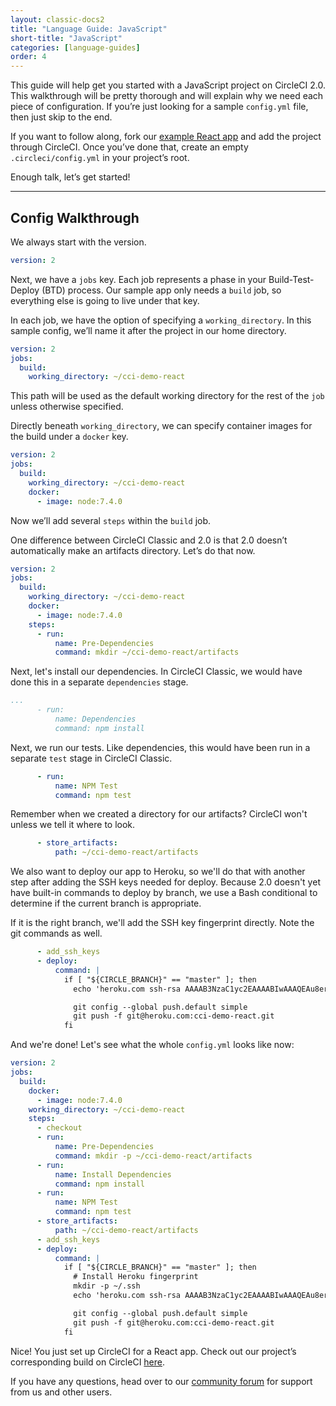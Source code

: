 ```yaml
---
layout: classic-docs2
title: "Language Guide: JavaScript"
short-title: "JavaScript"
categories: [language-guides]
order: 4
---
```


This guide will help get you started with a JavaScript project on CircleCI 2.0. This walkthrough will be pretty thorough and will explain why we need each piece of configuration. If you’re just looking for a sample `config.yml` file, then just skip to the end.

If you want to follow along, fork our [example React app](https://github.com/circleci/cci-demo-react) and add the project through CircleCI. Once you’ve done that, create an empty `.circleci/config.yml` in your project’s root.

Enough talk, let’s get started!

---

## Config Walkthrough

We always start with the version.

```YAML
version: 2
```

Next, we have a `jobs` key. Each job represents a phase in your Build-Test-Deploy (BTD) process. Our sample app only needs a `build` job, so everything else is going to live under that key.

In each job, we have the option of specifying a `working_directory`. In this sample config, we’ll name it after the project in our home directory.

```YAML
version: 2
jobs:
  build:
    working_directory: ~/cci-demo-react
```

This path will be used as the default working directory for the rest of the `job` unless otherwise specified.

Directly beneath `working_directory`, we can specify container images for the build under a `docker` key.

```YAML
version: 2
jobs:
  build:
    working_directory: ~/cci-demo-react
    docker:
      - image: node:7.4.0
```

Now we’ll add several `steps` within the `build` job.

One difference between CircleCI Classic and 2.0 is that 2.0 doesn’t automatically make an artifacts directory. Let’s do that now.

```YAML
version: 2
jobs:
  build:
    working_directory: ~/cci-demo-react
    docker:
      - image: node:7.4.0
    steps:
      - run:
          name: Pre-Dependencies
          command: mkdir ~/cci-demo-react/artifacts
```

Next, let's install our dependencies. In CircleCI Classic, we would have done this in a separate `dependencies` stage.

```YAML
...
      - run:
          name: Dependencies
          command: npm install
```

Next, we run our tests. Like dependencies, this would have been run in a separate `test` stage in CircleCI Classic.

```YAML
      - run:
          name: NPM Test
          command: npm test
```

Remember when we created a directory for our artifacts? CircleCI won't unless we tell it where to look.

```YAML
      - store_artifacts:
          path: ~/cci-demo-react/artifacts
```

We also want to deploy our app to Heroku, so we'll do that with another step after adding the SSH keys needed for deploy. Because 2.0 doesn't yet have built-in commands to deploy by branch, we use a Bash conditional to determine if the current branch is appropriate.

If it is the right branch, we'll add the SSH key fingerprint directly. Note the git commands as well.

```YAML
      - add_ssh_keys
      - deploy:
          command: |
            if [ "${CIRCLE_BRANCH}" == "master" ]; then
              echo 'heroku.com ssh-rsa AAAAB3NzaC1yc2EAAAABIwAAAQEAu8erSx6jh+8ztsfHwkNeFr/SZaSOcvoa8AyMpaerGIPZDB2TKNgNkMSYTLYGDK2ivsqXopo2W7dpQRBIVF80q9mNXy5tbt1WE04gbOBB26Wn2hF4bk3Tu+BNMFbvMjPbkVlC2hcFuQJdH4T2i/dtauyTpJbD/6ExHR9XYVhdhdMs0JsjP/Q5FNoWh2ff9YbZVpDQSTPvusUp4liLjPfa/i0t+2LpNCeWy8Y+V9gUlDWiyYwrfMVI0UwNCZZKHs1Unpc11/4HLitQRtvuk0Ot5qwwBxbmtvCDKZvj1aFBid71/mYdGRPYZMIxq1zgP1acePC1zfTG/lvuQ7d0Pe0kaw==' >> ~/.ssh/known_hosts

              git config --global push.default simple
              git push -f git@heroku.com:cci-demo-react.git
            fi
```

And we're done! Let's see what the whole `config.yml` looks like now:

```YAML
version: 2
jobs:
  build:
    docker:
      - image: node:7.4.0
    working_directory: ~/cci-demo-react
    steps:
      - checkout
      - run:
          name: Pre-Dependencies
          command: mkdir -p ~/cci-demo-react/artifacts
      - run:
          name: Install Dependencies
          command: npm install
      - run:
          name: NPM Test
          command: npm test
      - store_artifacts:
          path: ~/cci-demo-react/artifacts
      - add_ssh_keys
      - deploy:
          command: |
            if [ "${CIRCLE_BRANCH}" == "master" ]; then
              # Install Heroku fingerprint
              mkdir -p ~/.ssh
              echo 'heroku.com ssh-rsa AAAAB3NzaC1yc2EAAAABIwAAAQEAu8erSx6jh+8ztsfHwkNeFr/SZaSOcvoa8AyMpaerGIPZDB2TKNgNkMSYTLYGDK2ivsqXopo2W7dpQRBIVF80q9mNXy5tbt1WE04gbOBB26Wn2hF4bk3Tu+BNMFbvMjPbkVlC2hcFuQJdH4T2i/dtauyTpJbD/6ExHR9XYVhdhdMs0JsjP/Q5FNoWh2ff9YbZVpDQSTPvusUp4liLjPfa/i0t+2LpNCeWy8Y+V9gUlDWiyYwrfMVI0UwNCZZKHs1Unpc11/4HLitQRtvuk0Ot5qwwBxbmtvCDKZvj1aFBid71/mYdGRPYZMIxq1zgP1acePC1zfTG/lvuQ7d0Pe0kaw==' >> ~/.ssh/known_hosts

              git config --global push.default simple
              git push -f git@heroku.com:cci-demo-react.git
            fi
```

Nice! You just set up CircleCI for a React app. Check out our project’s corresponding build on CircleCI [here](https://circleci.com/gh/circleci/cci-demo-react).

If you have any questions, head over to our [community forum](https://discuss.circleci.com/) for support from us and other users.
